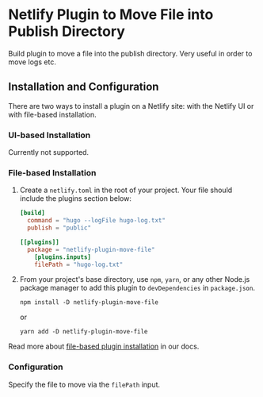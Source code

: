 # Netlify Plugin to Move File into Publish Directory

Build plugin to move a file into the publish directory. Very useful in order to move logs etc.

## Installation and Configuration

There are two ways to install a plugin on a Netlify site: with the Netlify UI or with file-based installation.

### UI-based Installation

Currently not supported.

### File-based Installation

1. Create a `netlify.toml` in the root of your project. Your file should include the plugins section below:

    ```toml
    [build]
      command = "hugo --logFile hugo-log.txt"
      publish = "public"

    [[plugins]]
      package = "netlify-plugin-move-file"
        [plugins.inputs]
        filePath = "hugo-log.txt"
    ```

2. From your project's base directory, use `npm`, `yarn`, or any other Node.js package manager to add this plugin to `devDependencies` in `package.json`.

    ```
    npm install -D netlify-plugin-move-file
    ```

    or

    ```
    yarn add -D netlify-plugin-move-file
    ```

Read more about [file-based plugin installation](https://docs.netlify.com/configure-builds/build-plugins/#file-based-installation) in our docs.

### Configuration

Specify the file to move via the `filePath` input.